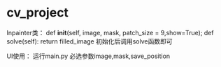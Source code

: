 # cv_project
Inpainter类：
def __init__(self, image, mask, patch_size = 9,show=True);
def solve(self):
    return filled_image
初始化后调用solve函数即可

UI使用：
运行main.py
必选参数image,mask,save_position
